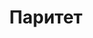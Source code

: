 --- 
title: "Паритет" 
site: "www.paritet.net.ua" 
town: "Севастополь" 
tel: ["+38 (0692) 54-87-47, +38 (0692) 54-34-32"] 
address: "Россия, АР Крым, г. Севастополь, ул. Большая Морская 50" 
mail: "office@paritet.net.ua" 
--- 